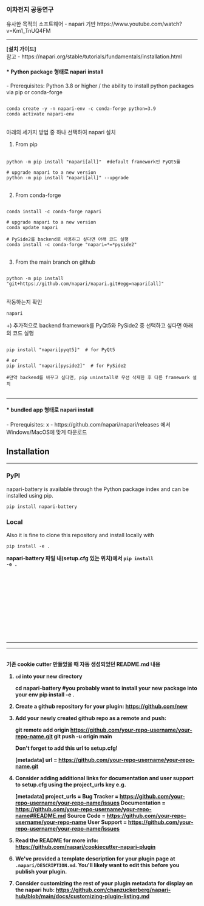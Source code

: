 ### 이차전지 공동연구
<r>
유사한 목적의 소프트웨어 - napari 기반       
https://www.youtube.com/watch?v=Km1_TnUQ4FM
<hr>
<b> [설치 가이드] </b><br>
참고 - https://napari.org/stable/tutorials/fundamentals/installation.html
<h4> * Python package 형태로 napari install</h4>
- Prerequisites: Python 3.8 or higher / the ability to install python packages via pip or conda-forge
<pre>
<code>
conda create -y -n napari-env -c conda-forge python=3.9
conda activate napari-env
</code>
</pre>

아래의 세가지 방법 중 하나 선택하여 napari 설치
1. From pip
<pre>
<code>
python -m pip install "napari[all]"  #default framework인 PyQt5를 

# upgrade napari to a new version
python -m pip install "napari[all]" --upgrade
</code>
</pre>
2. From conda-forge
<pre>
<code>
conda install -c conda-forge napari

# upgrade napari to a new version
conda update napari

# PySide2를 backend로 사용하고 싶다면 아래 코드 실행
conda install -c conda-forge "napari=*=*pyside2"
</code>
</pre>
3. From the main branch on github
<pre>
<code>
python -m pip install "git+https://github.com/napari/napari.git#egg=napari[all]"
</code>
</pre>
 
작동하는지 확인

    napari
   
+) 추가적으로 backend framework를 PyQt5와 PySide2 중 선택하고 싶다면 아래의 코드 실행
<pre>
<code>
pip install "napari[pyqt5]"  # for PyQt5

# or
pip install "napari[pyside2]"  # for PySide2

#만약 backend를 바꾸고 싶다면, pip uninstall로 우선 삭제한 후 다른 framework 설치
</code>
</pre>

---

<h4> * bundled app 형태로 napari install</h4>
- Prerequisites: x
- https://github.com/napari/napari/releases 에서 Windows/MacOS에 맞게 다운로드


<h2> Installation </h2>
<hr>
<h3> PyPI </h3>
napari-battery is available through the Python package index and can be installed using pip.     

```
pip install napari-battery
```
<h3> Local </h3>
Also it is fine to clone this repository and install locally with

```
pip install -e . 
```
<b> napari-battery 파일 내(setup.cfg 있는 위치)에서 <code>pip install -e . </code>



     
     
     
     
     
     
     
     
     
     
     
     
<br> <br> <br> <br> <br> <br> <br> <br> <br> <br>  <hr> <hr> 
<br> 기존 cookie cutter 만들었을 때 자동 생성되었던 README.md 내용     
     
1. `cd` into your new directory

     cd napari-battery
     #you probably want to install your new package into your env
     pip install -e .
2. Create a github repository for your plugin:
   https://github.com/new

3. Add your newly created github repo as a remote and push:

     git remote add origin https://github.com/your-repo-username/your-repo-name.git
     git push -u origin main

   Don't forget to add this url to setup.cfg!

     [metadata]
     url = https://github.com/your-repo-username/your-repo-name.git

4. Consider adding additional links for documentation and user support to setup.cfg
   using the project_urls key e.g.

    [metadata]
    project_urls =
        Bug Tracker = https://github.com/your-repo-username/your-repo-name/issues
        Documentation = https://github.com/your-repo-username/your-repo-name#README.md
        Source Code = https://github.com/your-repo-username/your-repo-name
        User Support = https://github.com/your-repo-username/your-repo-name/issues
5. Read the README for more info: https://github.com/napari/cookiecutter-napari-plugin

6. We've provided a template description for your plugin page at `.napari/DESCRIPTION.md`.
   You'll likely want to edit this before you publish your plugin.

7. Consider customizing the rest of your plugin metadata for display on the napari hub:
   https://github.com/chanzuckerberg/napari-hub/blob/main/docs/customizing-plugin-listing.md
